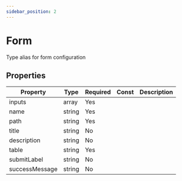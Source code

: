 ```yaml
---
sidebar_position: 2
---
```


# Form

Type alias for form configuration

## Properties

| Property       | Type   | Required | Const | Description |
| -------------- | ------ | -------- | ----- | ----------- |
| inputs         | array  | Yes      |       |             |
| name           | string | Yes      |       |             |
| path           | string | Yes      |       |             |
| title          | string | No       |       |             |
| description    | string | No       |       |             |
| table          | string | Yes      |       |             |
| submitLabel    | string | No       |       |             |
| successMessage | string | No       |       |             |

